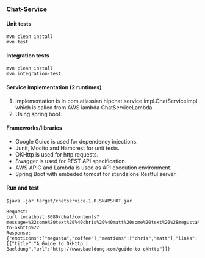 ### Chat-Service

#### Unit tests
```
mvn clean install 
mvn test
```

#### Integration tests
```
mvn clean install
mvn integration-test
```

#### Service implementation (2 runtimes)
1. Implementation is in com.atlassian.hipchat.service.impl.ChatServiceImpl which is called from AWS lambda ChatServiceLambda.
2. Using spring boot.

#### Frameworks/libraries
- Google Guice is used for dependency injections.
- Junit, Mocito and Hamcrest for unit tests.
- OKHttp is used for http requests.
- Swagger is used for REST API specification.
- AWS APIG and Lambda is used as API execution environment.
- Spring Boot with embeded tomcat for standalone Restful server.

#### Run and test
```
$java -jar target/chatservice-1.0-SNAPSHOT.jar
```
```
Request:
curl localhost:8080/chat/contents?message=%22some%20text%20%40chris%20%40matt%20some%20text%20%28megusta%29%20%28coffee%29%20some%20text%20http%3A%2F%2Fwww.baeldung.com%2Fguide-to-okhttp%22
Response:
{"emoticons":["megusta","coffee"],"mentions":["chris","matt"],"links":[{"title":"A Guide to OkHttp | Baeldung","url":"http://www.baeldung.com/guide-to-okhttp"}]}
```

